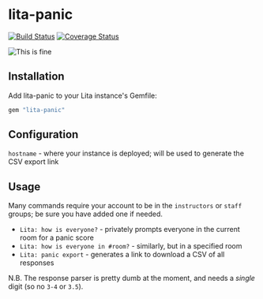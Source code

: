 # lita-panic

[![Build Status](https://travis-ci.org/jamesdabbs/lita-panic.png?branch=master)](https://travis-ci.org/jamesdabbs/lita-panic)
[![Coverage Status](https://coveralls.io/repos/jamesdabbs/lita-panic/badge.png)](https://coveralls.io/r/jamesdabbs/lita-panic)

![This is fine](http://i.imgur.com/Fp1O435.png)

## Installation

Add lita-panic to your Lita instance's Gemfile:

``` ruby
gem "lita-panic"
```

## Configuration

`hostname` - where your instance is deployed; will be used to generate the CSV export link

## Usage

Many commands require your account to be in the `instructors` or `staff` groups; be sure you have added one if needed.

* `Lita: how is everyone?` - privately prompts everyone in the current room for a panic score
* `Lita: how is everyone in #room?` - similarly, but in a specified room
* `Lita: panic export` - generates a link to download a CSV of all responses

N.B. The response parser is pretty dumb at the moment, and needs a _single_ digit (so no `3-4` or `3.5`).